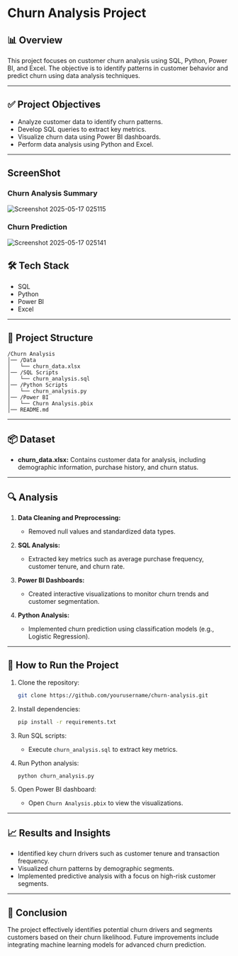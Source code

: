 # Churn Analysis Project

## 📊 Overview
This project focuses on customer churn analysis using SQL, Python, Power BI, and Excel. The objective is to identify patterns in customer behavior and predict churn using data analysis techniques.

---

## ✅ Project Objectives
- Analyze customer data to identify churn patterns.
- Develop SQL queries to extract key metrics.
- Visualize churn data using Power BI dashboards.
- Perform data analysis using Python and Excel.

---
## ScreenShot

### Churn Analysis Summary
![Screenshot 2025-05-17 025115](https://github.com/user-attachments/assets/c3803cfa-c40c-4fc5-b2c9-cd3ee4d2b398)

### Churn Prediction
![Screenshot 2025-05-17 025141](https://github.com/user-attachments/assets/4b95265c-26d4-4fb6-a55a-e8ce3c164baa)

## 🛠️ Tech Stack
- SQL
- Python
- Power BI
- Excel

---

## 📂 Project Structure
```
/Churn Analysis
│── /Data
│   └── churn_data.xlsx
│── /SQL Scripts
│   └── churn_analysis.sql
│── /Python Scripts
│   └── churn_analysis.py
│── /Power BI
│   └── Churn Analysis.pbix
│── README.md
```

---

## 📦 Dataset
- **churn_data.xlsx:** Contains customer data for analysis, including demographic information, purchase history, and churn status.

---

## 🔍 Analysis
1. **Data Cleaning and Preprocessing:**
   - Removed null values and standardized data types.

2. **SQL Analysis:**
   - Extracted key metrics such as average purchase frequency, customer tenure, and churn rate.

3. **Power BI Dashboards:**
   - Created interactive visualizations to monitor churn trends and customer segmentation.

4. **Python Analysis:**
   - Implemented churn prediction using classification models (e.g., Logistic Regression).

---

## 🚀 How to Run the Project
1. Clone the repository:
   ```bash
   git clone https://github.com/yourusername/churn-analysis.git
   ```

2. Install dependencies:
   ```bash
   pip install -r requirements.txt
   ```

3. Run SQL scripts:
   - Execute `churn_analysis.sql` to extract key metrics.

4. Run Python analysis:
   ```bash
   python churn_analysis.py
   ```

5. Open Power BI dashboard:
   - Open `Churn Analysis.pbix` to view the visualizations.

---

## 📈 Results and Insights
- Identified key churn drivers such as customer tenure and transaction frequency.
- Visualized churn patterns by demographic segments.
- Implemented predictive analysis with a focus on high-risk customer segments.

---

## 📝 Conclusion
The project effectively identifies potential churn drivers and segments customers based on their churn likelihood. Future improvements include integrating machine learning models for advanced churn prediction.
